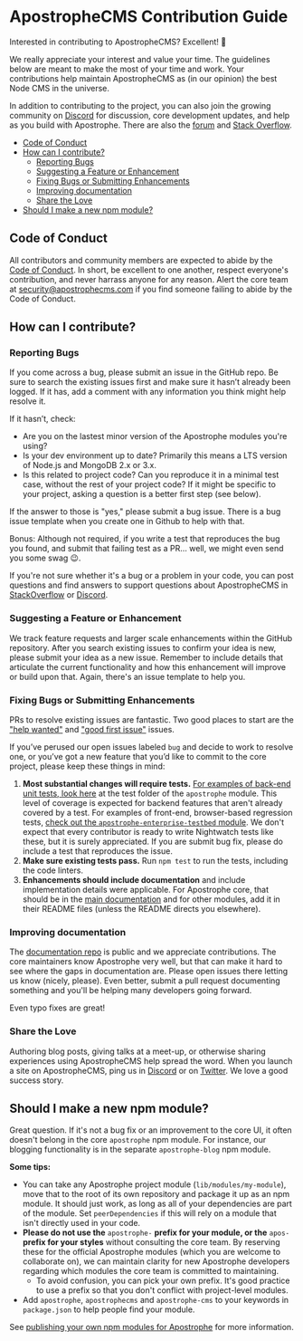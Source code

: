 # ApostropheCMS Contribution Guide

Interested in contributing to ApostropheCMS? Excellent! 🙌

We really appreciate your interest and value your time. The guidelines below are
meant to make the most of your time and work. Your contributions help maintain
ApostropheCMS as (in our opinion) the best Node CMS in the universe.

In addition to contributing to the project, you can also join the growing
community on [Discord](https://chat.apostrophecms.org/) for discussion, core
development updates, and help as you build with Apostrophe. There are also the
[forum](forum.apostrophecms.org/) and
[Stack Overflow](https://stackoverflow.com/questions/tagged/apostrophe-cms).

- [Code of Conduct](#code-of-conduct)
- [How can I contribute?](#how-can-i-contribute)
  - [Reporting Bugs](#reporting-bugs)
  - [Suggesting a Feature or Enhancement](#suggesting-a-feature-or-enhancement)
  - [Fixing Bugs or Submitting Enhancements](#fixing-bugs-or-submitting-enhancements)
  - [Improving documentation](#improving-documentation)
  - [Share the Love](#share-the-love)
- [Should I make a new npm module?](#should-i-make-a-new-npm-module)

## Code of Conduct

All contributors and community members are expected to abide by the
[Code of Conduct](CODE_OF_CONDUCT.md). In short, be excellent to one another,
respect everyone's contribution, and never harrass anyone for any reason. Alert
the core team at [security@apostrophecms.com](mailto:security@apostrophecms.com) if you
find someone failing to abide by the Code of Conduct.

## How can I contribute?

### Reporting Bugs

If you come across a bug, please submit an issue in the GitHub repo. Be sure to
search the existing issues first and make sure it hasn’t already been logged.
If it has, add a comment with any information you think might help resolve it.

If it hasn’t, check:

- Are you on the lastest minor version of the Apostrophe modules you're using?
- Is your dev environment up to date? Primarily this means a LTS version of
Node.js and MongoDB 2.x or 3.x.
- Is this related to project code? Can you reproduce it in a minimal test case,
without the rest of your project code? If it might be specific to your project,
asking a question is a better first step (see below).

If the answer to those is "yes," please submit a bug issue. There is a bug issue
template when you create one in Github to help with that.

Bonus: Although not required, if you write a test that reproduces the bug you
found, and submit that failing test as a PR… well, we might even send you some
swag 😉.

If you're not sure whether it's a bug or a problem in your code, you can post questions and
find answers to support questions about ApostropheCMS in
[StackOverflow](https://stackoverflow.com/questions/tagged/apostrophe-cms) or
[Discord](https://chat.apostrophecms.org).

### Suggesting a Feature or Enhancement

We track feature requests and larger scale enhancements within the GitHub
repository. After you search existing issues to confirm your idea is new,
please submit your idea as a new issue. Remember to include details
that articulate the current functionality and how this enhancement will improve
or build upon that. Again, there's an issue template to help you.

### Fixing Bugs or Submitting Enhancements

PRs to resolve existing issues are fantastic. Two good places to start are the
["help wanted"](https://github.com/apostrophecms/apostrophe/issues?q=is%3Aopen+is%3Aissue+label%3A%22help+wanted%22)
and ["good first issue"](https://github.com/apostrophecms/apostrophe/issues?q=is%3Aopen+is%3Aissue+label%3A%22good+first+issue%22) issues.

If you’ve perused our open issues labeled `bug` and decide to work to resolve
one, or you’ve got a new feature that you’d like to commit to the core project,
please keep these things in mind:

1. **Most substantial changes will require tests.** [For examples of back-end unit
tests, look here](https://github.com/apostrophecms/apostrophe/tree/master/test)
at the test folder of the `apostrophe` module. This level of coverage is expected
for backend features that aren't already covered by a test. For examples of
front-end, browser-based regression tests, [check out the
`apostrophe-enterprise-testbed` module](https://github.com/apostrophecms/apostrophe-enterprise-testbed).
We don't expect that every contributor is ready to write Nightwatch tests like
these, but it is surely appreciated. If you are submit bug fix, please do
include a test that reproduces the issue.
2. **Make sure existing tests pass.** Run `npm test` to run the tests, including
the code linters.
3. **Enhancements should include documentation** and include implementation details
were applicable. For Apostrophe core, that should be in the
[main documentation](](https://github.com/apostrophecms/apostrophe-documentation))
and for other modules, add it in their README files (unless the README directs
you elsewhere).

### Improving documentation

The [documentation repo](https://github.com/apostrophecms/apostrophe-documentation)
is public and we appreciate contributions. The core maintainers know Apostrophe
very well, but that can make it hard to see where the gaps in documentation are.
Please open issues there letting us know (nicely, please). Even better, submit a
pull request documenting something and you'll be helping many developers going
forward.

Even typo fixes are great!

### Share the Love

Authoring blog posts, giving talks at a meet-up, or otherwise sharing
experiences using ApostropheCMS help spread the word. When you launch a site on
ApostropheCMS, ping us in [Discord](https://chat.apostrophecms.org) or on
[Twitter](https://twitter.com/apostrpohecms). We love a good success story.

## Should I make a new npm module?

Great question. If it's not a bug fix or an improvement to the core UI, it often
doesn't belong in the core `apostrophe` npm module. For instance, our blogging
functionality is in the separate `apostrophe-blog` npm module.

**Some tips:**

- You can take any Apostrophe project module (`lib/modules/my-module`), move
that to the root of its own repository and package it up as an npm module. It
should just work, as long as all of your dependencies are part of the module.
Set `peerDependencies` if this will rely on a module that isn't directly used in
your code.
- **Please do not use the** `apostrophe-` **prefix for your module, or the**
`apos-` **prefix for your styles** without consulting the core team. By
reserving these for the official Apostrophe modules (which you are welcome to
collaborate on), we can maintain clarity for new Apostrophe developers regarding
which modules the core team is committed to maintaining.
  - To avoid confusion, you can pick your own prefix. It's good practice to use
  a prefix so that you don't conflict with project-level modules.
- Add `apostrophe`, `apostrophecms` and `apostrophe-cms` to your keywords in
`package.json` to help people find your module.

See [publishing your own npm modules for Apostrophe](https://docs.apostrophecms.org/core-concepts/modules/more-modules.html#publishing-your-own-npm-modules-for-apostrophe) for more information.
